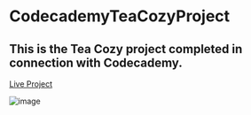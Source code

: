 # CodecademyTeaCozyProject

## This is the Tea Cozy project completed in connection with Codecademy.
[Live Project](https://laidev.github.io/CodecademyTeaCozyProject/)

![image](https://user-images.githubusercontent.com/70034760/226652717-5239abcf-42f0-4cfe-a13d-0bc517c84808.png)
